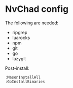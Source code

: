 # NvChad config
The following are needed:
* ripgrep
* luarocks
* npm
* git
* go
* lazygit

Post-install:
```vim
:MasonInstallAll
:GoInstallBinaries
```
